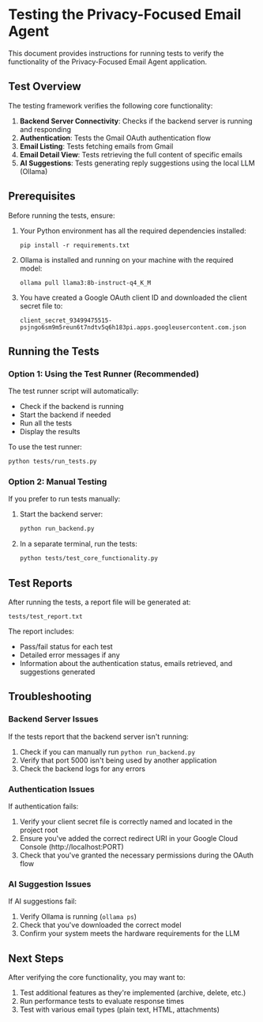 # Testing the Privacy-Focused Email Agent

This document provides instructions for running tests to verify the functionality of the Privacy-Focused Email Agent application.

## Test Overview

The testing framework verifies the following core functionality:

1. **Backend Server Connectivity**: Checks if the backend server is running and responding
2. **Authentication**: Tests the Gmail OAuth authentication flow
3. **Email Listing**: Tests fetching emails from Gmail
4. **Email Detail View**: Tests retrieving the full content of specific emails
5. **AI Suggestions**: Tests generating reply suggestions using the local LLM (Ollama)

## Prerequisites

Before running the tests, ensure:

1. Your Python environment has all the required dependencies installed:
   ```
   pip install -r requirements.txt
   ```

2. Ollama is installed and running on your machine with the required model:
   ```
   ollama pull llama3:8b-instruct-q4_K_M
   ```

3. You have created a Google OAuth client ID and downloaded the client secret file to:
   ```
   client_secret_93499475515-psjngo6sm9m5reun6t7ndtv5q6h183pi.apps.googleusercontent.com.json
   ```

## Running the Tests

### Option 1: Using the Test Runner (Recommended)

The test runner script will automatically:
- Check if the backend is running
- Start the backend if needed
- Run all the tests
- Display the results

To use the test runner:

```bash
python tests/run_tests.py
```

### Option 2: Manual Testing

If you prefer to run tests manually:

1. Start the backend server:
   ```bash
   python run_backend.py
   ```

2. In a separate terminal, run the tests:
   ```bash
   python tests/test_core_functionality.py
   ```

## Test Reports

After running the tests, a report file will be generated at:
```
tests/test_report.txt
```

The report includes:
- Pass/fail status for each test
- Detailed error messages if any
- Information about the authentication status, emails retrieved, and suggestions generated

## Troubleshooting

### Backend Server Issues

If the tests report that the backend server isn't running:
1. Check if you can manually run `python run_backend.py`
2. Verify that port 5000 isn't being used by another application
3. Check the backend logs for any errors

### Authentication Issues

If authentication fails:
1. Verify your client secret file is correctly named and located in the project root
2. Ensure you've added the correct redirect URI in your Google Cloud Console (http://localhost:PORT)
3. Check that you've granted the necessary permissions during the OAuth flow

### AI Suggestion Issues

If AI suggestions fail:
1. Verify Ollama is running (`ollama ps`)
2. Check that you've downloaded the correct model
3. Confirm your system meets the hardware requirements for the LLM

## Next Steps

After verifying the core functionality, you may want to:

1. Test additional features as they're implemented (archive, delete, etc.)
2. Run performance tests to evaluate response times
3. Test with various email types (plain text, HTML, attachments)
